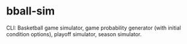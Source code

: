 # bball-sim
CLI: Basketball game simulator, game probability generator (with initial condition options), playoff simulator, season simulator.
